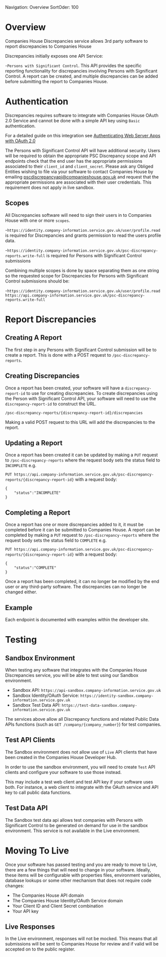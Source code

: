 Navigation: Overview
SortOder: 100

# Overview

Companies House Discrepancies service allows 3rd party software to report discrepancies to Companies House

Discrepancies initially exposes one API Service:

-`Persons with Significant Control`. This API provides the specific reporting functionality for discrepancies
 involving Persons with Significant Control. A report can be created, and multiple discrepancies
 can be added before submitting the report to Companies House.

# Authentication
Discrepancies requires software to integrate with Companies House OAuth 2.0 Service
and cannot be done with a simple API key using `Basic` authentication.

For a detailed guide on this integration see [Authenticating Web Server Apps with OAuth 2.0](https://developer-specs.company-information.service.gov.uk/companies-house-identity-service/guides/ServerWeb)

The Persons with Significant Control API will have additional security.
Users will be required to obtain the appropriate PSC Discrepancy scope and API endpoints
check that the end user has the appropriate permissions associated to their `client_id` and `client_secret`.
Please ask any Obliged Entities wishing to file via your software to contact Companies House
by emailing pscdiscrepancyapi@companieshouse.gov.uk and request that the appropriate permissions are associated
with their user credentials. This requirement does not apply in live sandbox.

## Scopes
All Discrepancies software will need to sign their users in to Companies House with one or more `scopes`.

-`https://identity.company-information.service.gov.uk/user/profile.read` is required
 for Discrepancies and grants permission to read the users profile data.

-`https://identity.company-information.service.gov.uk/psc-discrepancy-reports.write-full` is required
 for Persons with Significant Control submissions

Combining multiple scopes is done by space separating them as one string so the requested scope for Discrepancies
for Persons with Significant Control submissions should be:

-`https://identity.company-information.service.gov.uk/user/profile.read`
`https://api.company-information.service.gov.uk/psc-discrepancy-reports.write-full`

# Report Discrepancies

## Creating A Report
The first step in any Persons with Significant Control submission will be to create a report.
This is done with a POST request to `/psc-discrepancy-reports`.

## Creating Discrepancies
Once a report has been created, your software will have a `discrepancy-report-id` to use for creating discrepancies.
To create discrepancies using the Person with Significant Control API, your software will need to use the
`discrepancy-report-id` to construct the URL.

`/psc-discrepancy-reports/{discrepancy-report-id}/discrepancies`

Making a valid POST request to this URL will add the discrepancies to the report.

## Updating a Report

Once a report has been created it can be updated by making a `PUT` request to `/psc-discrepancy-reports`
where the request body sets the status field to `INCOMPLETE` e.g.

`PUT https://api.company-information.service.gov.uk/psc-discrepancy-reports/{discrepancy-report-id}`  with a request body:

```
{
    "status":"INCOMPLETE"
}
```

## Completing a Report
Once a report has one or more discrepancies added to it, it must be completed before it can be submitted to Companies House.
A report can be completed by making a `PUT` request to `/psc-discrepancy-reports`
where the request body sets the status field to `COMPLETE` e.g.

`PUT https://api.company-information.service.gov.uk/psc-discrepancy-reports/{discrepancy-report-id}` with a request body:

```
{
    "status":"COMPLETE"
}
```

Once a report has been completed, it can no longer be modified by the end user or any third-party software.
The discrepancies can no longer be changed either.

## Example
Each endpoint is documented with examples within the developer site.

# Testing

## Sandbox Environment
When testing any software that integrates with the Companies House Discrepancies service,
you will be able to test using our Sandbox environment.

- Sandbox API: `https://api-sandbox.company-information.service.gov.uk`
- Sandbox Identity/OAuth Service: `https://identity-sandbox.company-information.service.gov.uk`
- Sandbox Test Data API: `https://test-data-sandbox.company-information.service.gov.uk`

The services above allow all Discrepancy functions and related Public Data APIs functions
(such as `GET /company/{company_number}`) for test companies.

## Test API Clients
The Sandbox environment does not allow use of `Live` API clients that have been created in the Companies House Developer Hub.

In order to use the sandbox environment, you will need to create `Test` API clients and configure your software to use those instead.

This may include a test web client and test API key if your software uses both.
For instance, a web client to integrate with the OAuth service and API key to call public data functions.

## Test Data API
The Sandbox test data api allows test companies with Persons with Significant Control to be generated on demand for use in the sandbox environment. This service is not available in the Live environment.

# Moving To Live
Once your software has passed testing and you are ready to move to Live, there are a few things that will
need to change in your software. Ideally, these items will be configurable with properties files, environment variables,
database lookups or some other mechanism that does not require code changes:

- The Companies House API domain
- The Companies House Identity/OAuth Service domain
- Your Client ID and Client Secret combination
- Your API key

## Live Responses
In the Live environment, responses will not be mocked. This means that all submissions will be sent to Companies House
 for review and if valid will be accepted on to the public register.

